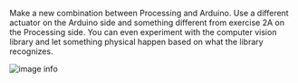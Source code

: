 Make a new combination between Processing and Arduino. Use a different actuator on the Arduino side and something different from exercise 2A on the Processing side.
You can even experiment with the computer vision library and let something physical happen based on what the library recognizes.

![image info](./CVWS_4B_EmotionalPomodoroFlask.jpg)